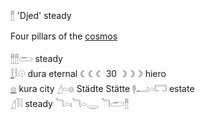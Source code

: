 𓊽 'Djed' steady  

Four pillars of the [cosmos](cosmos)  

𓊽𓊽𓂧 steady  
[𓎛](𓎛)𓎛𓇳 dura eternal ☾☾☾ 30 ☽☽☽ hiero  
[𓊖](𓊖)  kura city [𓊨](𓊨)𓏏𓊖 Städte Stätte 𓊢𓂝𓏏𓉐 estate  
𓊨𓍘𓇋 steady 𓆓𓏏𓏤𓆓𓏏𓇾   𓆓𓂧𓊽  
